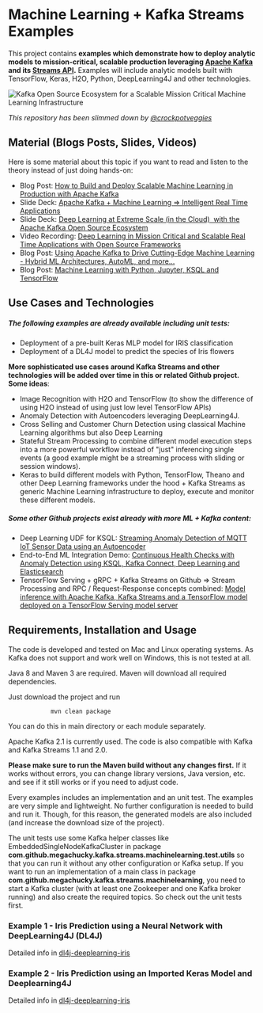 # Machine Learning + Kafka Streams Examples

This project contains **examples which demonstrate how to deploy analytic models to mission-critical, scalable production leveraging [Apache Kafka](https://kafka.apache.org/) and its [Streams API](docs.confluent.io/current/streams/index.html).**
Examples will include analytic models built with TensorFlow, Keras, H2O, Python, DeepLearning4J and other technologies.

![Kafka Open Source Ecosystem for a Scalable Mission Critical Machine Learning Infrastructure](http://www.kai-waehner.de/blog/wp-content/uploads/2017/10/Apache_Kafka_Ecosystem_Kafka_Streams_Machine_Learning.png "Kafka Open Source Ecosystem for a Scalable Mission Critical Machine Learning Infrastructure")

*This repository has been slimmed down by [@crockpotveggies](https://github.com/crockpotveggies)*


## Material (Blogs Posts, Slides, Videos)
Here is some material about this topic if you want to read and listen to the theory instead of just doing hands-on:
- Blog Post: [How to Build and Deploy Scalable Machine Learning in Production with Apache Kafka](https://www.confluent.io/blog/build-deploy-scalable-machine-learning-production-apache-kafka/)
- Slide Deck: [Apache Kafka + Machine Learning => Intelligent Real Time Applications](https://www.slideshare.net/KaiWaehner/apache-kafka-streams-machine-learning-deep-learning)
- Slide Deck: [Deep Learning at Extreme Scale (in the Cloud)  with the Apache Kafka Open Source Ecosystem](https://www.slideshare.net/KaiWaehner/deep-learning-at-extreme-scale-in-the-cloud-with-the-apache-kafka-open-source-ecosystem)
- Video Recording: [Deep Learning in Mission Critical and Scalable Real Time Applications with Open Source Frameworks](https://vimeo.com/jaxtv/review/256406763/7fbf4213be)
- Blog Post: [Using Apache Kafka to Drive Cutting-Edge Machine Learning - Hybrid ML Architectures, AutoML, and more...](https://www.confluent.io/blog/using-apache-kafka-drive-cutting-edge-machine-learning)
- Blog Post: [Machine Learning with Python, Jupyter, KSQL and TensorFlow](https://www.confluent.io/blog/machine-learning-with-python-jupyter-ksql-tensorflow)

## Use Cases and Technologies

##### The following examples are already available including unit tests:

* Deployment of a pre-built Keras MLP model for IRIS classification
* Deployment of a DL4J model to predict the species of Iris flowers

**More sophisticated use cases around Kafka Streams and other technologies will be added over time in this or related Github project. Some ideas**:

* Image Recognition with H2O and TensorFlow (to show the difference of using H2O instead of using just low level TensorFlow APIs)
* Anomaly Detection with Autoencoders leveraging DeepLearning4J.
* Cross Selling and Customer Churn Detection using classical Machine Learning algorithms but also Deep Learning
* Stateful Stream Processing to combine different model execution steps into a more powerful workflow instead of "just" inferencing single events (a good example might be a streaming process with sliding or session windows).
* Keras to build different models with Python, TensorFlow, Theano and other Deep Learning frameworks under the hood + Kafka Streams as generic Machine Learning infrastructure to deploy, execute and monitor these different models.

##### Some other Github projects exist already with more ML + Kafka content:

- Deep Learning UDF for KSQL: [Streaming Anomaly Detection of MQTT IoT Sensor Data using an Autoencoder](https://github.com/kaiwaehner/ksql-udf-deep-learning-mqtt-iot)
- End-to-End ML Integration Demo: [Continuous Health Checks with Anomaly Detection using KSQL, Kafka Connect, Deep Learning and Elasticsearch](https://github.com/kaiwaehner/ksql-fork-with-deep-learning-function)
- TensorFlow Serving + gRPC + Kafka Streams on Github => Stream Processing and RPC / Request-Response concepts combined: [Model inference with Apache Kafka, Kafka Streams and a TensorFlow model deployed on a TensorFlow Serving model server](https://github.com/kaiwaehner/tensorflow-serving-java-grpc-kafka-streams)

## Requirements, Installation and Usage
The code is developed and tested on Mac and Linux operating systems. As Kafka does not support and work well on Windows, this is not tested at all.

Java 8 and Maven 3 are required. Maven will download all required dependencies.

Just download the project and run 

                mvn clean package
                
You can do this in main directory or each module separately.               

Apache Kafka 2.1 is currently used. The code is also compatible with Kafka and Kafka Streams 1.1 and 2.0.

**Please make sure to run the Maven build without any changes first.** If it works without errors, you can change library versions, Java version, etc. and see if it still works or if you need to adjust code. 

Every examples includes an implementation and an unit test. The examples are very simple and lightweight. No further configuration is needed to build and run it. Though, for this reason, the generated models are also included (and increase the download size of the project).

The unit tests use some Kafka helper classes like EmbeddedSingleNodeKafkaCluster in package **com.github.megachucky.kafka.streams.machinelearning.test.utils** so that you can run it without any other configuration or Kafka setup. 
If you want to run an implementation of a main class in package **com.github.megachucky.kafka.streams.machinelearning**, you need to start a Kafka cluster (with at least one Zookeeper and one Kafka broker running) and also create the required topics. So check out the unit tests first.



### Example 1 - Iris Prediction using a Neural Network with DeepLearning4J (DL4J)

Detailed info in [dl4j-deeplearning-iris](dl4j-deeplearning-iris/readme.md)

### Example 2 - Iris Prediction using an Imported Keras Model and Deeplearning4J

Detailed info in [dl4j-deeplearning-iris](dl4j-deeplearning-iris/readme.md)





